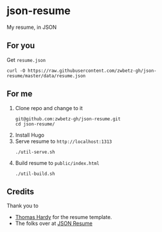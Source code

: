 # json-resume

My resume, in JSON

## For you

Get `resume.json`
```
curl -O https://raw.githubusercontent.com/zwbetz-gh/json-resume/master/data/resume.json
```

## For me

1. Clone repo and change to it
    ```
    git@github.com:zwbetz-gh/json-resume.git
    cd json-resume/
    ```
1. Install Hugo
1. Serve resume to `http://localhost:1313`
    ```
    ./util-serve.sh
    ```
1. Build resume to `public/index.html`
    ```
    ./util-build.sh
    ```

## Credits

Thank you to 

- [Thomas Hardy](http://www.thomashardy.me.uk/free-responsive-html-css3-cv-template) for the resume template. 
- The folks over at [JSON Resume](https://jsonresume.org/schema/)

